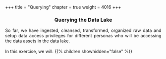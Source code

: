 +++
title = "Querying"
chapter = true
weight = 4016
+++


<center><h3>Querying the Data Lake</h3></center>


<div style="text-align: justify">
  So far, we have ingested, cleansed, transformed, organized raw data and setup data access privileges for different personas who will be accessing the data assets in the data lake.
  <br/><br/>In this exercise, we will:
  {{% children showhidden="false" %}}
</div>
